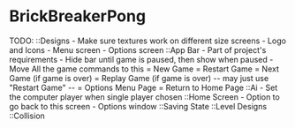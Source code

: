 BrickBreakerPong
================

TODO:
::Designs
	- Make sure textures work on different size screens
	- Logo and Icons
	- Menu screen
	- Options screen
::App Bar
	- Part of project's requirements
	- Hide bar until game is paused, then show when paused
	- Move All the game commands to this
		= New Game
		= Restart Game
		= Next Game (if game is over)
		= Replay Game (if game is over) -- may just use "Restart Game" --
		= Options Menu Page
		= Return to Home Page
::Ai
	- Set the computer player when single player chosen
::Home Screen
	- Option to go back to this screen 
	- Options window
::Saving State
::Level Designs
::Collision